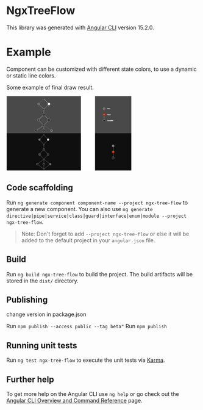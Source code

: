 # NgxTreeFlow

This library was generated with [Angular CLI](https://github.com/angular/angular-cli) version 15.2.0.

# Example

Component can be customized with different state colors, to use a dynamic or static line colors.

Some example of final draw result.

<img src="https://raw.githubusercontent.com/domi92/ngx-tree-flow/master/.github/example.jpg" width=65%/>

## Code scaffolding

Run `ng generate component component-name --project ngx-tree-flow` to generate a new component. You can also use `ng generate directive|pipe|service|class|guard|interface|enum|module --project ngx-tree-flow`.

> Note: Don't forget to add `--project ngx-tree-flow` or else it will be added to the default project in your `angular.json` file.

## Build

Run `ng build ngx-tree-flow` to build the project. The build artifacts will be stored in the `dist/` directory.

## Publishing

change version in package.json

Run `npm publish --access public --tag beta"`
Run `npm publish`

## Running unit tests

Run `ng test ngx-tree-flow` to execute the unit tests via [Karma](https://karma-runner.github.io).

## Further help

To get more help on the Angular CLI use `ng help` or go check out the [Angular CLI Overview and Command Reference](https://angular.io/cli) page.
